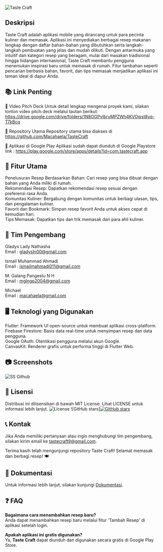 ![Taste Craft](https://github.com/user-attachments/assets/f6e561b1-cd67-4573-98de-41650e59bd07)
<!-- Ganti dengan URL gambar banner Anda -->

## Deskripsi
Taste Craft adalah aplikasi mobile yang dirancang untuk para pecinta kuliner dan memasak. Aplikasi ini menyediakan berbagai resep makanan lengkap dengan daftar bahan-bahan yang dibutuhkan serta langkah-langkah pembuatan yang jelas dan mudah diikuti. Dengan antarmuka yang intuitif dan kategori resep yang beragam, mulai dari masakan tradisional hingga hidangan internasional, Taste Craft membantu pengguna menemukan inspirasi baru untuk memasak di rumah. Fitur tambahan seperti pencarian berbasis bahan, favorit, dan tips memasak menjadikan aplikasi ini teman ideal di dapur Anda.


## 📚 Link Penting
🎥 Video Pitch Deck
Untuk detail lengkap mengenai proyek kami, silakan tonton video pitch deck melalui tautan berikut: https://drive.google.com/drive/folders/1N8OGPvIbrvMPZWh4KVOwst8vq-T7kBcq


📂 Repository Utama
Repository utama bisa diakses di  https://github.com/Macahaela/TasteCraft


📱 Aplikasi di Google Play
Aplikasi sudah dapat diunduh di Google Playstore link : https://play.google.com/store/apps/details?id=com.tastecraft.app 



## 🚀 Fitur Utama
Penelusuran Resep Berdasarkan Bahan: Cari resep yang bisa dibuat dengan bahan yang Anda miliki di rumah.  
Rekomendasi Resep: Dapatkan rekomendasi resep sesuai dengan preferensi rasa Anda.  
Komunitas Kuliner: Bergabung dengan komunitas untuk berbagi ulasan, tips, dan pengalaman kuliner.  
Favorit dan Bookmark: Simpan resep favorit Anda untuk akses cepat di kemudian hari.  
Tips Memasak: Dapatkan tips dan trik memasak dari para ahli kuliner.  
  
  

## 👥 Tim Pengembang
Gladys Lady Nathasha  
Email : gladysln00@gmail.com  

Ismail Muhammad Ahmadi  
Email : ismailmahmadi011@gmail.com 
 
M. Galang Pangestu N H  
Email : mglngp2004@gmail.com  

Michael  
Email : macahaela@gmail.com  


## 🖥️ Teknologi yang Digunakan
Flutter: Framework UI open-source untuk membuat aplikasi cross-platform.  
Firebase Firestore: Basis data real-time untuk menyimpan resep dan data pengguna.  
Google OAuth: Otentikasi pengguna melalui akun Google.  
CanvasKit: Renderer grafis untuk performa tinggi di Flutter Web.  
  
  

## 📷 Screenshots
![SS Github](https://github.com/user-attachments/assets/8d020207-9f92-4f15-9206-200cd7174a76)



## 🧾 Lisensi
Distribusi ini dilisensikan di bawah MIT License. Lihat LICENSE untuk informasi lebih lanjut.
![License](https://img.shields.io/badge/license-MIT-blue.svg)
![GitHub stars][![GitHub stars](https://img.shields.io/github/stars/Macahaela/TasteCraft.svg?style=social&label=Star)](https://github.com/Macahaela/TasteCraft/stargazers)




## 📞 Kontak
Jika Anda memiliki pertanyaan atau ingin menghubungi tim pengembang, silakan kirim email ke tastecraft9@gmail.com.

Terima kasih telah mengunjungi repository Taste Craft! Selamat memasak dan berbagi resep! 🍽️



## 📖 Dokumentasi
Untuk informasi lebih lanjut, silakan kunjungi [Dokumentasi](https://github.com/example/taste-craft/wiki).


## ❓ FAQ
**Bagaimana cara menambahkan resep baru?**  
Anda dapat menambahkan resep baru melalui fitur 'Tambah Resep' di aplikasi setelah login.
  
**Apakah aplikasi ini gratis digunakan?**  
Ya, **Taste Craft** dapat diunduh dan digunakan secara gratis di Google Play Store.
